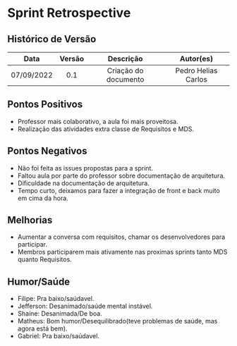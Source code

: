 # Sprint Retrospective 

## Histórico de Versão

|    Data    | Versão |         Descrição         |     Autor(es)     |
| :--------: | :----: | :-----------------------: | :---------------: |
| 07/09/2022 |  0.1   |   Criação do documento    | Pedro Helias Carlos |


## Pontos Positivos
	
- Professor mais colaborativo, a aula foi mais proveitosa.
- Realização das atividades extra classe de Requisitos e MDS.

## Pontos Negativos

- Não foi feita as issues propostas para a sprint.
- Faltou aula por parte do professor sobre documentação de arquitetura.
- Dificuldade na documentação de arquitetura.
- Tempo curto, deixamos para fazer a integração de front e back muito em cima da hora.
  
## Melhorias

- Aumentar a conversa com requisitos, chamar os desenvolvedores para participar.
- Membros participarem mais ativamente nas proximas sprints tanto MDS quanto Requisitos.
	
    
## Humor/Saúde

- Filipe: Pra baixo/saúdavel.
- Jefferson: Desanimado/saúde mental instável.
- Shaíne: Desanimada/De boa.
- Matheus: Bom humor/Desequilibrado(teve problemas de saúde, mas agora está bem).
- Gabriel: Pra baixo/saúdavel.
	
